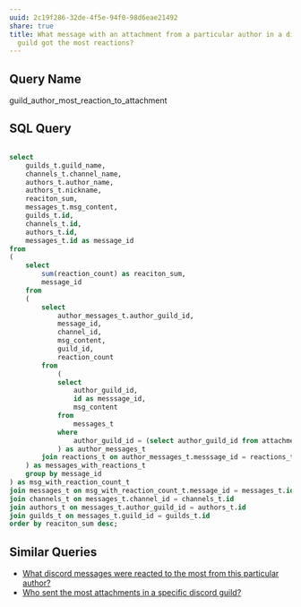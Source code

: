 ```yaml
---
uuid: 2c19f286-32de-4f5e-94f0-98d6eae21492
share: true
title: What message with an attachment from a particular author in a discord
  guild got the most reactions?
---
```

## Query Name

guild_author_most_reaction_to_attachment


## SQL Query

``` SQL

select 
	guilds_t.guild_name,
	channels_t.channel_name,
	authors_t.author_name,
	authors_t.nickname,
	reaciton_sum,
	messages_t.msg_content,
	guilds_t.id,
	channels_t.id,
	authors_t.id,
	messages_t.id as message_id
from
(
	select 
		sum(reaction_count) as reaciton_sum,
		message_id
	from 
	(
		select 
			author_messages_t.author_guild_id,
			message_id,
			channel_id,
			msg_content,
			guild_id,
			reaction_count
		from
			(
			select
				author_guild_id,
				id as messsage_id,
				msg_content
			from
				messages_t
			where
				author_guild_id = (select author_guild_id from attachments_t limit 1 offset 10)
			) as author_messages_t
		join reactions_t on author_messages_t.messsage_id = reactions_t.message_id
	) as messages_with_reactions_t
	group by message_id
) as msg_with_reaction_count_t
join messages_t on msg_with_reaction_count_t.message_id = messages_t.id
join channels_t on messages_t.channel_id = channels_t.id
join authors_t on messages_t.author_guild_id = authors_t.id
join guilds_t on messages_t.guild_id = guilds_t.id
order by reaciton_sum desc;

```

## Similar Queries

* [What discord messages were reacted to the most from this particular author?](/f386a8f1-5a03-4800-b3fb-9ff569a064af)
* [Who sent the most attachments in a specific discord guild?](/bb1fc99d-24cc-4ea2-9110-3bf7d695ac03)